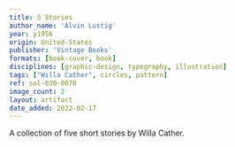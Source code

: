 ```yaml
---
title: 5 Stories
author_name: 'Alvin Lustig'
year: y1956
origin: United-States
publisher: 'Vintage Books'
formats: [book-cover, book]
disciplines: [graphic-design, typography, illustration]
tags: ["Willa Cather", circles, pattern]
ref: sol-030-0070
image_count: 2
layout: artifact
date_added: 2022-02-17
---
```

A collection of five short stories by Willa Cather.
